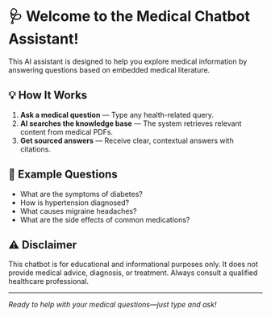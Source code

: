 # 🩺 Welcome to the Medical Chatbot Assistant!

This AI assistant is designed to help you explore medical information by answering questions based on embedded medical literature.

## 💡 How It Works
1. **Ask a medical question** — Type any health-related query.
2. **AI searches the knowledge base** — The system retrieves relevant content from medical PDFs.
3. **Get sourced answers** — Receive clear, contextual answers with citations.

## 🧪 Example Questions
- What are the symptoms of diabetes?
- How is hypertension diagnosed?
- What causes migraine headaches?
- What are the side effects of common medications?

## ⚠️ Disclaimer
This chatbot is for educational and informational purposes only. It does not provide medical advice, diagnosis, or treatment. Always consult a qualified healthcare professional.

---

*Ready to help with your medical questions—just type and ask!*

